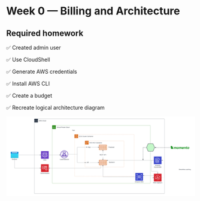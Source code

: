 # Week 0 — Billing and Architecture

## Required homework

:white_check_mark: Created admin user

:white_check_mark: Use CloudShell

:white_check_mark: Generate AWS credentials

:white_check_mark: Install AWS CLI

:white_check_mark: Create a budget

:white_check_mark: Recreate logical architecture diagram

![image](https://github.com/migueldcdev/portfolio-images/blob/main/Cloud%20Architecture.png)
